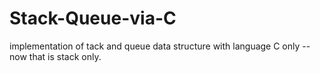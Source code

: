 # Stack-Queue-via-C
implementation of tack and queue data structure with language C only
-- now that is stack only.
